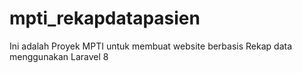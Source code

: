 # mpti_rekapdatapasien
Ini adalah Proyek MPTI untuk membuat website berbasis Rekap data menggunakan Laravel 8
